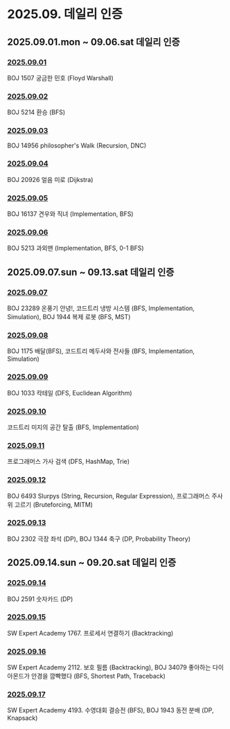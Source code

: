 # 2025.09. 데일리 인증

## 2025.09.01.mon ~ 09.06.sat 데일리 인증

### [2025.09.01](https://github.com/jwelyl/daily_certification/blob/main/2025/09/01/25_09_01_daily_certification.md)
BOJ 1507 궁금한 민호 (Floyd Warshall)

### [2025.09.02](https://github.com/jwelyl/daily_certification/blob/main/2025/09/02/25_09_02_daily_certification.md)
BOJ 5214 환승 (BFS)

### [2025.09.03](https://github.com/jwelyl/daily_certification/blob/main/2025/09/03/25_09_03_daily_certification.md)
BOJ 14956 philosopher's Walk (Recursion, DNC)

### [2025.09.04](https://github.com/jwelyl/daily_certification/blob/main/2025/09/04/25_09_04_daily_certification.md)
BOJ 20926 얼음 미로 (Dijkstra)

### [2025.09.05](https://github.com/jwelyl/daily_certification/blob/main/2025/09/05/25_09_05_daily_certification.md)
BOJ 16137 견우와 직녀 (Implementation, BFS)

### [2025.09.06](https://github.com/jwelyl/daily_certification/blob/main/2025/09/06/25_09_06_daily_certification.md)
BOJ 5213 과외맨 (Implementation, BFS, 0-1 BFS)

## 2025.09.07.sun ~ 09.13.sat 데일리 인증

### [2025.09.07](https://github.com/jwelyl/daily_certification/blob/main/2025/09/07/25_09_07_daily_certification.md)
BOJ 23289 온풍기 안녕!, 코드트리 냉방 시스템 (BFS, Implementation, Simulation), BOJ 1944 복제 로봇 (BFS, MST)

### [2025.09.08](https://github.com/jwelyl/daily_certification/blob/main/2025/09/08/25_09_08_daily_certification.md)
BOJ 1175 배달(BFS), 코드트리 메두사와 전사들 (BFS, Implementation, Simulation)

### [2025.09.09](https://github.com/jwelyl/daily_certification/blob/main/2025/09/09/25_09_09_daily_certification.md)
BOJ 1033 칵테일 (DFS, Euclidean Algorithm)

### [2025.09.10](https://github.com/jwelyl/daily_certification/blob/main/2025/09/10/25_09_10_daily_certification.md)
코드트리 미지의 공간 탈출 (BFS, Implementation)

### [2025.09.11](https://github.com/jwelyl/daily_certification/blob/main/2025/09/11/25_09_11_daily_certification.md)
프로그래머스 가사 검색 (DFS, HashMap, Trie)

### [2025.09.12](https://github.com/jwelyl/daily_certification/blob/main/2025/09/12/25_09_12_daily_certification.md)
BOJ 6493 Slurpys (String, Recursion, Regular Expression), 프로그래머스 주사위 고르기 (Bruteforcing, MITM)

### [2025.09.13](https://github.com/jwelyl/daily_certification/blob/main/2025/09/13/25_09_13_daily_certification.md)
BOJ 2302 극장 좌석 (DP), BOJ 1344 축구 (DP, Probability Theory)

## 2025.09.14.sun ~ 09.20.sat 데일리 인증

### [2025.09.14](https://github.com/jwelyl/daily_certification/blob/main/2025/09/14/25_09_14_daily_certification.md)
BOJ 2591 숫자카드 (DP)

### [2025.09.15](https://github.com/jwelyl/daily_certification/blob/main/2025/09/15/25_09_15_daily_certification.md)
SW Expert Academy 1767. 프로세서 연결하기 (Backtracking)

### [2025.09.16](https://github.com/jwelyl/daily_certification/blob/main/2025/09/16/25_09_16_daily_certification.md)
SW Expert Academy 2112. 보호 필름 (Backtracking), BOJ 34079 좋아하는 다이아몬드가 안경을 깜빡했다 (BFS, Shortest Path, Traceback)

### [2025.09.17](https://github.com/jwelyl/daily_certification/blob/main/2025/09/17/25_09_17_daily_certification.md)
SW Expert Academy 4193. 수영대회 결승전 (BFS), BOJ 1943 동전 분배 (DP, Knapsack)